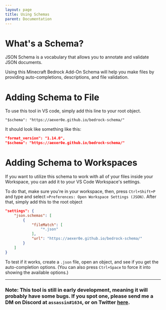 ```yaml
---
layout: page
title: Using Schemas
parent: Documentation
---
```


# What's a Schema?

JSON Schema is a vocabulary that allows you to annotate and validate JSON documents.

Using this Minecraft Bedrock Add-On Schema will help you make files by providing auto-completions, descriptions, and file validation.

# Adding Schema to File

To use this tool in VS code, simply add this line to your root object.

`"$schema": "https://aexer0e.github.io/bedrock-schema/"`

It should look like something like this:
```json
"format_version": "1.14.0",
"$schema": "https://aexer0e.github.io/bedrock-schema/"
```

# Adding Schema to Workspaces

If you want to utilize this schema to work with all of your files inside your Workspace, you can add it to your VS Code Workspace's settings.

To do that, make sure you're in your workspace, then, press `Ctrl+Shift+P` and type and select `>Preferences: Open Workspace Settings (JSON)`. After that, simply add this to the root object
```json
"settings": {
	"json.schemas": [
		{
			"fileMatch": [
				"*.json"
			],
			"url": "https://aexer0e.github.io/bedrock-schema/"
		}
	]
}
```

To test if it works, create a `.json` file, open an object, and see if you get the auto-completion options. (You can also press `Ctrl+Space` to force it into showing the available options.)

---

### **Note:** This tool is still in early development, meaning it will probably have some bugs. If you spot one, please send me a DM on Discord at `assassin#1634`, or on Twitter [here](https://twitter.com/aexer0e).